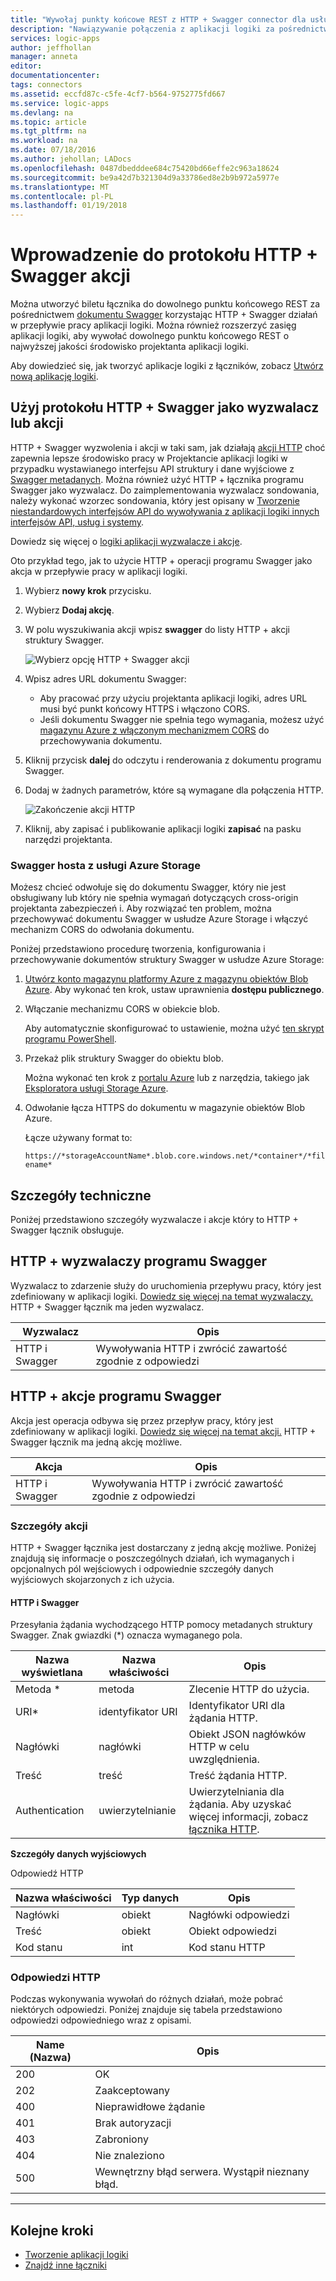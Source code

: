 ```yaml
---
title: "Wywołaj punkty końcowe REST z HTTP + Swagger connector dla usługi Azure Logic Apps | Dokumentacja firmy Microsoft"
description: "Nawiązywanie połączenia z aplikacji logiki za pośrednictwem programu Swagger z HTTP + programu Swagger do punkty końcowe REST łącznika"
services: logic-apps
author: jeffhollan
manager: anneta
editor: 
documentationcenter: 
tags: connectors
ms.assetid: eccfd87c-c5fe-4cf7-b564-9752775fd667
ms.service: logic-apps
ms.devlang: na
ms.topic: article
ms.tgt_pltfrm: na
ms.workload: na
ms.date: 07/18/2016
ms.author: jehollan; LADocs
ms.openlocfilehash: 0487dbedddee684c75420bd66effe2c963a18624
ms.sourcegitcommit: be9a42d7b321304d9a33786ed8e2b9b972a5977e
ms.translationtype: MT
ms.contentlocale: pl-PL
ms.lasthandoff: 01/19/2018
---
```

# <a name="get-started-with-the-http--swagger-action"></a>Wprowadzenie do protokołu HTTP + Swagger akcji

Można utworzyć biletu łącznika do dowolnego punktu końcowego REST za pośrednictwem [dokumentu Swagger](https://swagger.io) korzystając HTTP + Swagger działań w przepływie pracy aplikacji logiki. Można również rozszerzyć zasięg aplikacji logiki, aby wywołać dowolnego punktu końcowego REST o najwyższej jakości środowisko projektanta aplikacji logiki.

Aby dowiedzieć się, jak tworzyć aplikacje logiki z łączników, zobacz [Utwórz nową aplikację logiki](../logic-apps/quickstart-create-first-logic-app-workflow.md).

## <a name="use-http--swagger-as-a-trigger-or-an-action"></a>Użyj protokołu HTTP + Swagger jako wyzwalacz lub akcji

HTTP + Swagger wyzwolenia i akcji w taki sam, jak działają [akcji HTTP](connectors-native-http.md) choć zapewnia lepsze środowisko pracy w Projektancie aplikacji logiki w przypadku wystawianego interfejsu API struktury i dane wyjściowe z [Swagger metadanych](https://swagger.io). Można również użyć HTTP + łącznika programu Swagger jako wyzwalacz. Do zaimplementowania wyzwalacz sondowania, należy wykonać wzorzec sondowania, który jest opisany w [Tworzenie niestandardowych interfejsów API do wywoływania z aplikacji logiki innych interfejsów API, usług i systemy](../logic-apps/logic-apps-create-api-app.md#polling-triggers).

Dowiedz się więcej o [logiki aplikacji wyzwalacze i akcje](connectors-overview.md).

Oto przykład tego, jak to użycie HTTP + operacji programu Swagger jako akcja w przepływie pracy w aplikacji logiki.

1. Wybierz **nowy krok** przycisku.
2. Wybierz **Dodaj akcję**.
3. W polu wyszukiwania akcji wpisz **swagger** do listy HTTP + akcji struktury Swagger.
   
    ![Wybierz opcję HTTP + Swagger akcji](./media/connectors-native-http-swagger/using-action-1.png)
4. Wpisz adres URL dokumentu Swagger:
   
   * Aby pracować przy użyciu projektanta aplikacji logiki, adres URL musi być punkt końcowy HTTPS i włączono CORS.
   * Jeśli dokumentu Swagger nie spełnia tego wymagania, możesz użyć [magazynu Azure z włączonym mechanizmem CORS](#hosting-swagger-from-storage) do przechowywania dokumentu.
5. Kliknij przycisk **dalej** do odczytu i renderowania z dokumentu programu Swagger.
6. Dodaj w żadnych parametrów, które są wymagane dla połączenia HTTP.
   
    ![Zakończenie akcji HTTP](./media/connectors-native-http-swagger/using-action-2.png)
7. Kliknij, aby zapisać i publikowanie aplikacji logiki **zapisać** na pasku narzędzi projektanta.

### <a name="host-swagger-from-azure-storage"></a>Swagger hosta z usługi Azure Storage
Możesz chcieć odwołuje się do dokumentu Swagger, który nie jest obsługiwany lub który nie spełnia wymagań dotyczących cross-origin projektanta zabezpieczeń i. Aby rozwiązać ten problem, można przechowywać dokumentu Swagger w usłudze Azure Storage i włączyć mechanizm CORS do odwołania dokumentu.  

Poniżej przedstawiono procedurę tworzenia, konfigurowania i przechowywanie dokumentów struktury Swagger w usłudze Azure Storage:

1. [Utwórz konto magazynu platformy Azure z magazynu obiektów Blob Azure](../storage/common/storage-create-storage-account.md). Aby wykonać ten krok, ustaw uprawnienia **dostępu publicznego**.

2. Włączanie mechanizmu CORS w obiekcie blob. 

   Aby automatycznie skonfigurować to ustawienie, można użyć [ten skrypt programu PowerShell](https://github.com/logicappsio/EnableCORSAzureBlob/blob/master/EnableCORSAzureBlob.ps1).

3. Przekaż plik struktury Swagger do obiektu blob. 

   Można wykonać ten krok z [portalu Azure](https://portal.azure.com) lub z narzędzia, takiego jak [Eksploratora usługi Storage Azure](http://storageexplorer.com/).

4. Odwołanie łącza HTTPS do dokumentu w magazynie obiektów Blob Azure. 

   Łącze używany format to:

   `https://*storageAccountName*.blob.core.windows.net/*container*/*filename*`

## <a name="technical-details"></a>Szczegóły techniczne
Poniżej przedstawiono szczegóły wyzwalacze i akcje który to HTTP + Swagger łącznik obsługuje.

## <a name="http--swagger-triggers"></a>HTTP + wyzwalaczy programu Swagger
Wyzwalacz to zdarzenie służy do uruchomienia przepływu pracy, który jest zdefiniowany w aplikacji logiki. [Dowiedz się więcej na temat wyzwalaczy.](connectors-overview.md) HTTP + Swagger łącznik ma jeden wyzwalacz.

| Wyzwalacz | Opis |
| --- | --- |
| HTTP i Swagger |Wywoływania HTTP i zwrócić zawartość zgodnie z odpowiedzi |

## <a name="http--swagger-actions"></a>HTTP + akcje programu Swagger
Akcja jest operacja odbywa się przez przepływ pracy, który jest zdefiniowany w aplikacji logiki. [Dowiedz się więcej na temat akcji.](connectors-overview.md) HTTP + Swagger łącznik ma jedną akcję możliwe.

| Akcja | Opis |
| --- | --- |
| HTTP i Swagger |Wywoływania HTTP i zwrócić zawartość zgodnie z odpowiedzi |

### <a name="action-details"></a>Szczegóły akcji
HTTP + Swagger łącznika jest dostarczany z jedną akcję możliwe. Poniżej znajdują się informacje o poszczególnych działań, ich wymaganych i opcjonalnych pól wejściowych i odpowiednie szczegóły danych wyjściowych skojarzonych z ich użycia.

#### <a name="http--swagger"></a>HTTP i Swagger
Przesyłania żądania wychodzącego HTTP pomocy metadanych struktury Swagger.
Znak gwiazdki (*) oznacza wymaganego pola.

| Nazwa wyświetlana | Nazwa właściwości | Opis |
| --- | --- | --- |
| Metoda * |metoda |Zlecenie HTTP do użycia. |
| URI* |identyfikator URI |Identyfikator URI dla żądania HTTP. |
| Nagłówki |nagłówki |Obiekt JSON nagłówków HTTP w celu uwzględnienia. |
| Treść |treść |Treść żądania HTTP. |
| Authentication |uwierzytelnianie |Uwierzytelniania dla żądania. Aby uzyskać więcej informacji, zobacz [łącznika HTTP](connectors-native-http.md#authentication). |

**Szczegóły danych wyjściowych**

Odpowiedź HTTP

| Nazwa właściwości | Typ danych | Opis |
| --- | --- | --- |
| Nagłówki |obiekt |Nagłówki odpowiedzi |
| Treść |obiekt |Obiekt odpowiedzi |
| Kod stanu |int |Kod stanu HTTP |

### <a name="http-responses"></a>Odpowiedzi HTTP
Podczas wykonywania wywołań do różnych działań, może pobrać niektórych odpowiedzi. Poniżej znajduje się tabela przedstawiono odpowiedzi odpowiedniego wraz z opisami.

| Name (Nazwa) | Opis |
| --- | --- |
| 200 |OK |
| 202 |Zaakceptowany |
| 400 |Nieprawidłowe żądanie |
| 401 |Brak autoryzacji |
| 403 |Zabroniony |
| 404 |Nie znaleziono |
| 500 |Wewnętrzny błąd serwera. Wystąpił nieznany błąd. |

- - -
## <a name="next-steps"></a>Kolejne kroki

* [Tworzenie aplikacji logiki](../logic-apps/quickstart-create-first-logic-app-workflow.md)
* [Znajdź inne łączniki](apis-list.md)